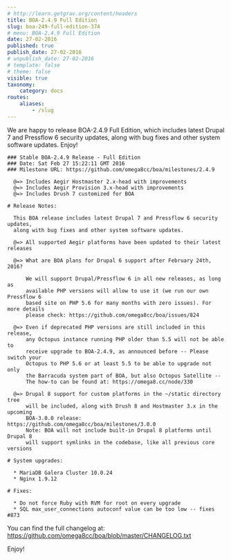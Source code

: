 ```yaml
---
# http://learn.getgrav.org/content/headers
title: BOA-2.4.9 Full Edition
slug: boa-249-full-edition-374
# menu: BOA-2.4.9 Full Edition
date: 27-02-2016
published: true
publish_date: 27-02-2016
# unpublish_date: 27-02-2016
# template: false
# theme: false
visible: true
taxonomy:
    category: docs
routes:
    aliases:
        - /slug
---
```


 We are happy to release BOA-2.4.9 Full Edition, which includes latest Drupal 7 and Pressflow 6 security updates, along with bug fixes and other system software updates. Enjoy!

 
    ### Stable BOA-2.4.9 Release - Full Edition
    ### Date: Sat Feb 27 15:22:11 GMT 2016
    ### Milestone URL: https://github.com/omega8cc/boa/milestones/2.4.9
    
      @=> Includes Aegir Hostmaster 2.x-head with improvements
      @=> Includes Aegir Provision 3.x-head with improvements
      @=> Includes Drush 7 customized for BOA
    
    # Release Notes:
    
      This BOA release includes latest Drupal 7 and Pressflow 6 security updates,
      along with bug fixes and other system software updates.
    
      @=> All supported Aegir platforms have been updated to their latest releases
    
      @=> What are BOA plans for Drupal 6 support after February 24th, 2016?
    
          We will support Drupal/Pressflow 6 in all new releases, as long as
          available PHP versions will allow to use it (we run our own Pressflow 6
          based site on PHP 5.6 for many months with zero issues). For more details
          please check: https://github.com/omega8cc/boa/issues/824
    
      @=> Even if deprecated PHP versions are still included in this release,
          any Octopus instance running PHP older than 5.5 will not be able to
          receive upgrade to BOA-2.4.9, as announced before -- Please switch your
          Octopus to PHP 5.6 or at least 5.5 to be able to upgrade not only
          the Barracuda system part of BOA, but also Octopus Satellite --
          The how-to can be found at: https://omega8.cc/node/330
    
      @=> Drupal 8 support for custom platforms in the ~/static directory tree
          will be included, along with Drush 8 and Hostmaster 3.x in the upcoming
          BOA-3.0.0 release: https://github.com/omega8cc/boa/milestones/3.0.0
          Note: BOA will not include built-in Drupal 8 platforms until Drupal 8
          will support symlinks in the codebase, like all previous core versions
    
    # System upgrades:
    
      * MariaDB Galera Cluster 10.0.24
      * Nginx 1.9.12
    
    # Fixes:
    
      * Do not force Ruby with RVM for root on every upgrade
      * SQL max_user_connections autoconf value can be too low -- fixes #873


 You can find the full changelog at: https://github.com/omega8cc/boa/blob/master/CHANGELOG.txt

Enjoy!